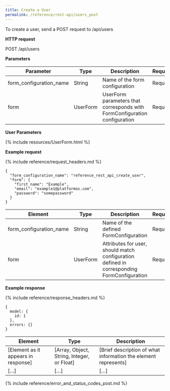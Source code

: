 ```yaml
---
title: Create a User
permalink: /reference/rest-api/users_post
---
```


To create a user, send a POST request to /api/users

**HTTP request**

POST /api/users

**Parameters**

| Parameter               | Type     | Description                                                               | Required | Notes |
| ----------------------- | -------- | ------------------------------------------------------------------------- | -------- | ----- |
| form_configuration_name | String   | Name of the form configuration                                            | Required |       |
| form                    | UserForm | UserForm parameters that corresponds with FormConfiguration configuration | Required |       |

**User Parameters**

{% include resources/UserForm.html %}

**Example request**

{% include reference/request_headers.md %}

```
{
  "form_configuration_name": "reference_rest_api_create_user",
  "form": {
    "first_name": "Example",
    "email": "example1@platformos.com",
    "password": "somepassword"
  }
}
```

| Element                 | Type     | Description                                                                                | Required? |
| ----------------------- | -------- | ------------------------------------------------------------------------------------------ | --------- |
| form_configuration_name | String   | Name of the defined FormConfiguration                                                      | Required  |
| form                    | UserForm | Attributes for user, should match configuration defined in corresponding FormConfiguration | Required  |

**Example response**

{% include reference/response_headers.md %}

```
{
  model: {
    id: 1
  },
  errors: {}
}
```

| Element                             | Type                                       | Description                                                    |
| ----------------------------------- | ------------------------------------------ | -------------------------------------------------------------- |
| [Element as it appears in response] | [Array, Object, String, Integer, or Float] | [Brief description of what information the element represents] |
| […]                                 | […]                                        | […]                                                            |

{% include reference/error_and_status_codes_post.md %}

